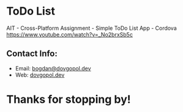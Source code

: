 # ToDo List
AIT - Cross-Platform Assignment - Simple ToDo List App - Cordova <be/>
https://www.youtube.com/watch?v=_No2brxSb5c

## Contact Info:
- Email: bogdan@dovgopol.dev
- Web: [dovgopol.dev](https://dovgopol.dev)

# Thanks for stopping by!
